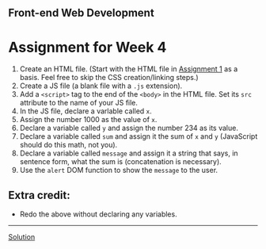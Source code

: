 ## Front-end Web Development

# Assignment for Week 4

1.  Create an HTML file. (Start with the HTML file in [Assignment 1](../class1/assignment.md) as a basis. Feel free to skip the CSS creation/linking steps.)
2.  Create a JS file (a blank file with a `.js` extension).
3.  Add a `<script>` tag to the end of the `<body>` in the HTML file. Set its `src` attribute to the name of your JS file.
4.  In the JS file, declare a varlable called `x`.
5.  Assign the number 1000 as the value of `x`.
6.  Declare a variable called `y` and assign the number 234 as its value.
7.  Declare a variable called `sum` and assign it the sum of `x` and `y` (JavaScript should do this math, not you).
8.  Declare a variable called `message` and assign it a string that says, in sentence form, what the sum is (concatenation is necessary).
9.  Use the `alert` DOM function to show the `message` to the user.

## Extra credit:

*   Redo the above without declaring any variables.

* * *

[Solution](http://jeffreyatw.github.io/fwd/series8/class4/solution/)
